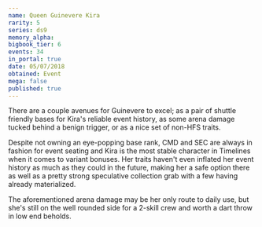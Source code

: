 ```yaml
---
name: Queen Guinevere Kira
rarity: 5
series: ds9
memory_alpha:
bigbook_tier: 6
events: 34
in_portal: true
date: 05/07/2018
obtained: Event
mega: false
published: true
---
```


There are a couple avenues for Guinevere to excel; as a pair of shuttle friendly bases for Kira's reliable event history, as some arena damage tucked behind a benign trigger, or as a nice set of non-HFS traits.

Despite not owning an eye-popping base rank, CMD and SEC are always in fashion for event seating and Kira is the most stable character in Timelines when it comes to variant bonuses. Her traits haven't even inflated her event history as much as they could in the future, making her a safe option there as well as a pretty strong speculative collection grab with a few having already materialized.

The aforementioned arena damage may be her only route to daily use, but she's still on the well rounded side for a 2-skill crew and worth a dart throw in low end beholds.
